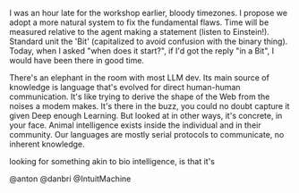 I was an hour late for the workshop earlier, bloody timezones. I propose we adopt a more natural system to fix the fundamental flaws. Time will be measured relative to the agent making a statement (listen to Einstein!). Standard unit the 'Bit' (capitalized to avoid confusion with the binary thing). Today, when I asked "when does it start?", if I'd got the reply "in a Bit", I would have been there in good time.

There's an elephant in the room with most LLM dev. Its main source of knowledge is language that's evolved for direct human-human communication. It's like trying to derive the shape of the Web from the noises a modem makes. It's there in the buzz, you could no doubt capture it given Deep enough Learning. But looked at in other ways, it's concrete, in your face. Animal intelligence exists inside the individual and in their community. Our languages are mostly serial protocols to communicate, no inherent knowledge.



looking for something akin to bio intelligence,  is that it's 


@anton @danbri @IntuitMachine 
